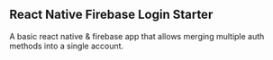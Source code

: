 ## React Native Firebase Login Starter

A basic react native & firebase app that allows merging multiple auth methods into a single account.





